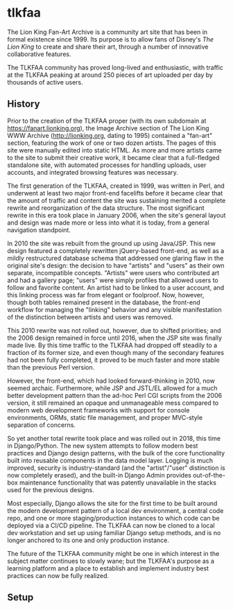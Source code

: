 # tlkfaa
The Lion King Fan-Art Archive is a community art site that has been in formal existence since 1999.
Its purpose is to allow fans of Disney's *The Lion King* to create and share their art, through a number of
innovative collaborative features.

The TLKFAA community has proved long-lived and enthusiastic, with traffic at the TLKFAA peaking at around 250 pieces of art uploaded per day by thousands of active users.

## History ##
Prior to the creation of the TLKFAA proper (with its own subdomain at https://fanart.lionking.org), the Image Archive section
of The Lion King WWW Archive (http://lionking.org, dating to 1995) contained a "fan-art" section, featuring the work of one or two dozen 
artists. The pages of this site were manually edited into static HTML. As more and more artists came to the site to submit their creative work, it became clear that a full-fledged standalone site, with automated processes for handling uploads, user accounts, and integrated browsing features was necessary.

The first generation of the TLKFAA, created in 1999, was written in Perl, and underwent at least two major front-end
facelifts before it became clear that the amount of traffic and content the site was sustaining merited a complete rewrite
and reorganization of the data structure. The most significant rewrite in this era took place in January 2006, when the
site's general layout and design was made more or less into what it is today, from a general navigation standpoint.

In 2010 the site was rebuilt from the ground up using Java/JSP. This new design featured a completely rewritten 
jQuery-based front-end, as well as a mildly restructured database schema that addressed one glaring flaw in the original
site's design: the decision to have "artists" and "users" as their own separate, incompatible concepts. "Artists" were
users who contributed art and had a gallery page; "users" were simply profiles that allowed users to follow and favorite
content. An artist had to be linked to a user account, and this linking process was far from elegant or foolproof. Now,
however, though both tables remained present in the database, the front-end workflow for managing the "linking" behavior
and any visible manifestation of the distinction between artists and users was removed.

This 2010 rewrite was not rolled out, however, due to shifted priorities; and the 2006 design remained in force until 2016,
when the JSP site was finally made live. By this time traffic to the TLKFAA had dropped off steadily to a fraction of its
former size, and even though many of the secondary features had not been fully completed, it proved to be much faster
and more stable than the previous Perl version.

However, the front-end, which had looked forward-thinking in 2010, now seemed archaic. Furthermore, while JSP and 
JSTL/EL allowed for a much better development pattern than the ad-hoc Perl CGI scripts from the 2006 version, it still
remained an opaque and unmanageable mess compared to modern web development frameworks with support for console environments,
ORMs, static file management, and proper MVC-style separation of concerns.

So yet another total rewrite took place and was rolled out in 2018, this time in Django/Python. The new system attempts
to follow modern best practices and Django design patterns, with the bulk of the core functionality built into reusable
components in the data model layer. Logging is much improved, security is industry-standard (and the "artist"/"user"
distinction is now completely erased), and the built-in Django Admin provides out-of-the-box maintenance functionality 
that was patently unavailable in the stacks used for the previous designs.

Most especially, Django allows the site for the first time to be built around the modern development pattern of a local
dev environment, a central code repo, and one or more staging/production instances to which code can be deployed via 
a CI/CD pipeline. The TLKFAA can now be cloned to a local dev workstation and set up using familiar Django setup methods,
and is no longer anchored to its one and only production instance.

The future of the TLKFAA community might be one in which interest in the subject matter continues to slowly wane; but
the TLKFAA's purpose as a learning platform and a place to establish and implement industry best practices can now be
fully realized.

## Setup ##
